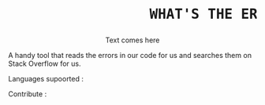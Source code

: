<h1><pre>                 WHAT'S THE ERROR                     </pre></h1>

<p align="center">
    Text comes here
</p>

A handy tool that reads the errors in our code for us and searches them on Stack Overflow for us.

Languages supoorted :

Contribute :

